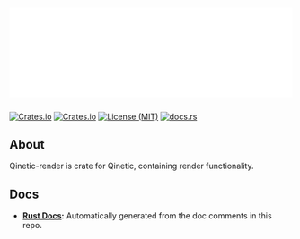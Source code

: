 # [![Qinetic](../../assets/qinetic_logo.svg)]()

[![Crates.io](https://img.shields.io/crates/v/qinetic_render.svg)](https://crates.io/crates/qinetic_render)
[![Crates.io](https://img.shields.io/crates/d/qinetic_render.svg)](https://crates.io/crates/qinetic_render)
[![License (MIT)](https://img.shields.io/crates/l/qinetic_render.svg)](https://github.com/vl-mr-freeman/qinetic/blob/master/crates/qinetic_render/LICENSE)
[![docs.rs](https://img.shields.io/badge/docs-website-blue)](https://docs.rs/qinetic_render)

## About
Qinetic-render is crate for Qinetic, containing render functionality.

## Docs
* **[Rust Docs](https://docs.rs/qinetic_render):** Automatically generated from the doc comments in this repo.
